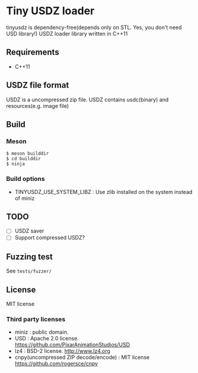 # Tiny USDZ loader

tinyusdz is dependency-free(depends only on STL. Yes, you don't need USD library!) USDZ loader library written in C++11

## Requirements

* C++11

## USDZ file format

USDZ is a uncompressed zip file.
USDZ contains usdc(binary) and resources(e.g. image file)

## Build

### Meson

```
$ meson builddir
$ cd builddir
$ ninja
```

### Build options

* TINYUSDZ_USE_SYSTEM_LIBZ : Use zlib installed on the system instead of miniz

## TODO

* [ ] USDZ saver
* [ ] Support compressed USDZ?

## Fuzzing test

See `tests/fuzzer/` 

## License

MIT license

### Third party licenses

* miniz : public domain.
* USD : Apache 2.0 license. https://github.com/PixarAnimationStudios/USD
* lz4 : BSD-2 license. http://www.lz4.org
* cnpy(uncompressed ZIP decode/encode) : MIT license https://github.com/rogersce/cnpy
